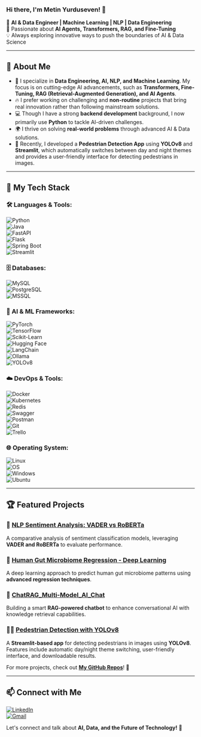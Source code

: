 ### Hi there, I'm Metin Yurduseven! 👋

🚀 **AI & Data Engineer | Machine Learning | NLP | Data Engineering**  
🔬 Passionate about **AI Agents, Transformers, RAG, and Fine-Tuning**  
💡 Always exploring innovative ways to push the boundaries of AI & Data Science  

---

## 🧠 About Me

- 🎯 I specialize in **Data Engineering, AI, NLP, and Machine Learning**. My focus is on cutting-edge AI advancements, such as **Transformers, Fine-Tuning, RAG (Retrieval-Augmented Generation), and AI Agents**.
- 🔥 I prefer working on challenging and **non-routine** projects that bring real innovation rather than following mainstream solutions.
- 💻 Though I have a strong **backend development** background, I now primarily use **Python** to tackle AI-driven challenges.
- 🌍 I thrive on solving **real-world problems** through advanced AI & Data solutions.
- 🚀 Recently, I developed a **Pedestrian Detection App** using **YOLOv8** and **Streamlit**, which automatically switches between day and night themes and provides a user-friendly interface for detecting pedestrians in images.

---

## 🚀 My Tech Stack

### 🛠 Languages & Tools:

![Python](https://img.shields.io/badge/Python-3776AB?style=for-the-badge&logo=python&logoColor=white)  
![Java](https://img.shields.io/badge/Java-007396?style=for-the-badge&logo=java&logoColor=white)  
![FastAPI](https://img.shields.io/badge/FastAPI-009688?style=for-the-badge&logo=fastapi&logoColor=white)  
![Flask](https://img.shields.io/badge/Flask-000000?style=for-the-badge&logo=flask&logoColor=white)  
![Spring Boot](https://img.shields.io/badge/Spring%20Boot-6DB33F?style=for-the-badge&logo=springboot&logoColor=white)  
![Streamlit](https://img.shields.io/badge/Streamlit-FF4B4B?style=for-the-badge&logo=streamlit&logoColor=white)  

### 🗄️ Databases:

![MySQL](https://img.shields.io/badge/MySQL-4479A1?style=for-the-badge&logo=mysql&logoColor=white)  
![PostgreSQL](https://img.shields.io/badge/PostgreSQL-316192?style=for-the-badge&logo=postgresql&logoColor=white)  
![MSSQL](https://img.shields.io/badge/Microsoft%20SQL%20Server-CC2927?style=for-the-badge&logo=microsoftsqlserver&logoColor=white)  

### 🔬 AI & ML Frameworks:

![PyTorch](https://img.shields.io/badge/PyTorch-EE4C2C?style=for-the-badge&logo=pytorch&logoColor=white)  
![TensorFlow](https://img.shields.io/badge/TensorFlow-FF6F00?style=for-the-badge&logo=tensorflow&logoColor=white)  
![Scikit-Learn](https://img.shields.io/badge/ScikitLearn-F7931E?style=for-the-badge&logo=scikitlearn&logoColor=white)  
![Hugging Face](https://img.shields.io/badge/HuggingFace-FFCC00?style=for-the-badge&logo=huggingface&logoColor=black)  
![LangChain](https://img.shields.io/badge/LangChain-00599C?style=for-the-badge)  
![Ollama](https://img.shields.io/badge/Ollama-AI-green?style=for-the-badge&logo=ollama)  
![YOLOv8](https://img.shields.io/badge/YOLOv8-00FF00?style=for-the-badge&logo=yolo&logoColor=black)  

### ☁️ DevOps & Tools:

![Docker](https://img.shields.io/badge/Docker-2496ED?style=for-the-badge&logo=docker&logoColor=white)  
![Kubernetes](https://img.shields.io/badge/Kubernetes-326CE5?style=for-the-badge&logo=kubernetes&logoColor=white)  
![Redis](https://img.shields.io/badge/Redis-DC382D?style=for-the-badge&logo=redis&logoColor=white)    
![Swagger](https://img.shields.io/badge/Swagger-85EA2D?style=for-the-badge&logo=swagger&logoColor=black)  
![Postman](https://img.shields.io/badge/Postman-FF6C37?style=for-the-badge&logo=postman&logoColor=white)  
![Git](https://img.shields.io/badge/Git-F05032?style=for-the-badge&logo=git&logoColor=white)  
![Trello](https://img.shields.io/badge/Trello-0052CC?style=for-the-badge&logo=trello&logoColor=white)  

### 🌐 Operating System:

![Linux](https://img.shields.io/badge/Linux-FCC624?style=for-the-badge&logo=linux&logoColor=black)  
![OS](https://img.shields.io/badge/OS-000000?style=for-the-badge&logo=windows&logoColor=white)  
![Windows](https://img.shields.io/badge/Windows-0078D6?style=for-the-badge&logo=windows&logoColor=white)  
![Ubuntu](https://img.shields.io/badge/Ubuntu-E95420?style=for-the-badge&logo=ubuntu&logoColor=white)  

---

## 🏆 Featured Projects

### 🚀 **[NLP Sentiment Analysis: VADER vs RoBERTa](https://github.com/metinyurdev/Nlp_Sentiment_Analysis_Varder_vs_RoBERTa)**  
A comparative analysis of sentiment classification models, leveraging **VADER and RoBERTa** to evaluate performance.

### 🦠 **[Human Gut Microbiome Regression - Deep Learning](https://github.com/metinyurdev/Human_Gut_Microbiome_Regression_Deep_Learning)**  
A deep learning approach to predict human gut microbiome patterns using **advanced regression techniques**.

### 🔎 **[ChatRAG_Multi-Model_AI_Chat](https://github.com/metinyurdev/ChatRAG_Multi-Model_AI_Chat)**  
Building a smart **RAG-powered chatbot** to enhance conversational AI with knowledge retrieval capabilities.

### 🚶‍♂️ **[Pedestrian Detection with YOLOv8](https://github.com/metinyurdev/pedestrian-detection-with-yolov8)**  
A **Streamlit-based app** for detecting pedestrians in images using **YOLOv8**. Features include automatic day/night theme switching, user-friendly interface, and downloadable results.

For more projects, check out **[My GitHub Repos](https://github.com/metinyurdev?tab=repositories)**! 🚀

---

## 📫 Connect with Me

[![LinkedIn](https://img.shields.io/badge/LinkedIn-0077B5?style=for-the-badge&logo=linkedin&logoColor=white)](https://www.linkedin.com/in/metin-yurduseven)  
[![Gmail](https://img.shields.io/badge/Email-D14836?style=for-the-badge&logo=gmail&logoColor=white)](mailto:metin.yrdsvn@gmail.com)  

Let's connect and talk about **AI, Data, and the Future of Technology!** 🚀

